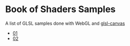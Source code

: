 # Book of Shaders Samples

A list of GLSL samples done with WebGL and [glsl-canvas](https://github.com/patriciogonzalezvivo/glslCanvas)

* [01](https://justahero.github.io/book-of-shaders/samples/01/index.html)
* [02](https://justahero.github.io/book-of-shaders/samples/02/index.html)

